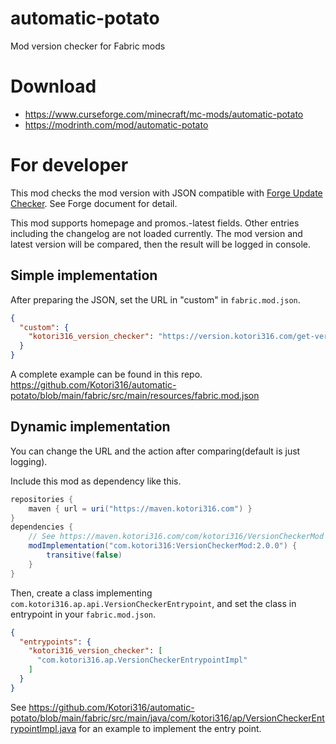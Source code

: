 # automatic-potato

Mod version checker for Fabric mods

# Download

* https://www.curseforge.com/minecraft/mc-mods/automatic-potato
* https://modrinth.com/mod/automatic-potato

# For developer

This mod checks the mod version with JSON compatible with [Forge Update Checker].
See Forge document for detail.

[Forge Update Checker]: https://docs.minecraftforge.net/en/1.20.x/misc/updatechecker/

This mod supports homepage and promos.<mcversion>-latest fields.
Other entries including the changelog are not loaded currently.
The mod version and latest version will be compared, then the result will be logged in console.

## Simple implementation

After preparing the JSON, set the URL in "custom" in `fabric.mod.json`.

```json
{
  "custom": {
    "kotori316_version_checker": "https://version.kotori316.com/get-version/1.16.5/fabric/kotori316_version_checker"
  }
}
```

A complete example can be found in this repo.
https://github.com/Kotori316/automatic-potato/blob/main/fabric/src/main/resources/fabric.mod.json

## Dynamic implementation

You can change the URL and the action after comparing(default is just logging).

Include this mod as dependency like this.

```groovy
repositories {
    maven { url = uri("https://maven.kotori316.com") }
}
dependencies {
    // See https://maven.kotori316.com/com/kotori316/VersionCheckerMod for latest version
    modImplementation("com.kotori316:VersionCheckerMod:2.0.0") {
        transitive(false)
    }
}
```

Then, create a class implementing `com.kotori316.ap.api.VersionCheckerEntrypoint`, and set the class in entrypoint in
your `fabric.mod.json`.

```json
{
  "entrypoints": {
    "kotori316_version_checker": [
      "com.kotori316.ap.VersionCheckerEntrypointImpl"
    ]
  }
}
```

See https://github.com/Kotori316/automatic-potato/blob/main/fabric/src/main/java/com/kotori316/ap/VersionCheckerEntrypointImpl.java
for an example to implement the entry point.
